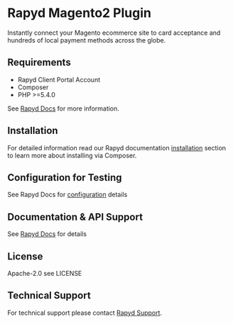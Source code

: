 # Rapyd Magento2 Plugin

Instantly connect your Magento ecommerce site to card acceptance and hundreds of local payment methods across the globe.

## Requirements

- Rapyd Client Portal Account
- Composer
- PHP >=5.4.0

See [Rapyd Docs](https://docs.rapyd.net/docs/rapyd-payments-plugin-for-magento#prerequisites) for more information.

## Installation

For detailed information read our Rapyd documentation [installation](https://docs.rapyd.net/docs/rapyd-payments-plugin-for-magento#installation-via-composer) section to learn more about installing via Composer.

## Configuration for Testing

See Rapyd Docs for [configuration](https://docs.rapyd.net/docs/rapyd-payments-plugin-for-magento#step-4-configure-the-plugin-for-testing) details

## Documentation & API Support

See [Rapyd Docs](https://docs.rapyd.net/docs/rapyd-payments-plugin-for-magento) for details


## License

Apache-2.0 see LICENSE

## Technical Support

For technical support please contact [Rapyd Support](https://support.rapyd.net/).
